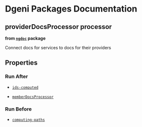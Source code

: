 # Dgeni Packages Documentation


## providerDocsProcessor processor 
**from <a href="../../ngdoc.md"><code>ngdoc</code></a> package**

Connect docs for services to docs for their providers

## Properties


### Run After


* <a href="../../base/processors/ids-computed.md"><code>ids-computed</code></a>

* <a href="memberDocsProcessor.md"><code>memberDocsProcessor</code></a>




### Run Before


* <a href="../../base/processors/computing-paths.md"><code>computing-paths</code></a>




